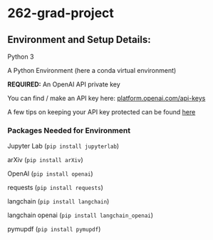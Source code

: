 # 262-grad-project

## Environment and Setup Details:
Python 3

A Python Environment (here a conda virtual environment)

**REQUIRED:** An OpenAI API private key

You can find / make an API key here: [platform.openai.com/api-keys](https://platform.openai.com/api-keys)

A few tips on keeping your API key protected can be found [here](https://help.openai.com/en/articles/5112595-best-practices-for-api-key-safety)

### Packages Needed for Environment
Jupyter Lab (`pip install jupyterlab`)

arXiv (`pip install arXiv`)

OpenAI (`pip install openai`)

requests (`pip install requests`)

langchain (`pip install langchain`)

langchain openai (`pip install langchain_openai`)

pymupdf (`pip install pymupdf`)
